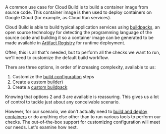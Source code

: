 A common use case for Cloud Build is to build a container image from source code. This container image is then used to deploy containers on Google Cloud (for example, as Cloud Run services).

Cloud Build is able to build typical application services using [buildpacks](https://cloud.google.com/docs/buildpacks/), an open source technology for detecting the programming language of the source code and building it so a container image can be generated to be made available in [Artifact Registry](https://cloud.google.com/artifact-registry) for runtime deployment.

Often, this is all that's needed, but to perform all the checks we want to run, we'll need to customize the default build workflow.

There are three options, in order of increasing complexity, available to us:

1. Customize the [build configuration](https://cloud.google.com/build/docs/configuring-builds/create-basic-configuration) steps
2. Create a custom [builder](https://cloud.google.com/build/docs/configuring-builds/use-community-and-custom-builders))
3. Create a [custom buildpack](https://cloud.google.com/docs/buildpacks/build-run-image)

Knowing that options 2 and 3 are available is reassuring. This gives us a lot of control to tackle just about any conceivable scenario.

However, for our scenario, we don't actually need to [build and deploy containers](https://cloud.google.com/build/docs/deploying-builds/deploy-cloud-run) or do anything else other than to run various tools to perform our checks. The out-of-the-box support for customizing configuration will meet our needs. Let's examine how next.


[^1]: Any source-to-target transformation process. This includes bundling; hermetically sealing; and machine code (like Go), bytecode (like Java), or language-to-language (like TypeScript-to-JavaScript) generation.
[^2]: The term *orchestration* is used because some or all of the steps of a workflow may be executed in parallel or in sequence (required when there are dependencies on previous steps). A successful workflow is one in which all of the individual steps have finished processing successfully.